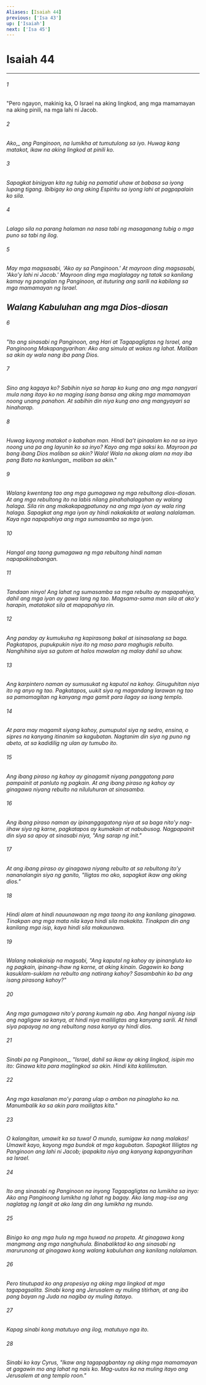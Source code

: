```yaml
---
Aliases: [Isaiah 44]
previous: ['Isa 43']
up: ['Isaiah']
next: ['Isa 45']
---
```

# Isaiah 44

***






















###### 1 










"Pero ngayon, makinig ka, O Israel na aking lingkod, ang mga mamamayan na aking pinili, na mga lahi ni Jacob. 





















###### 2 










<i class="trans-change">Ako,_ ang Panginoon, na lumikha at tumutulong sa iyo. Huwag kang matakot, ikaw na aking lingkod at pinili ko. 





















###### 3 










Sapagkat binigyan kita ng tubig na pamatid uhaw at babasa sa iyong lupang tigang. Ibibigay ko ang aking Espiritu sa iyong lahi at pagpapalain ko sila. 





















###### 4 










Lalago sila na parang halaman na nasa tabi ng masaganang tubig o mga puno sa tabi ng ilog. 





















###### 5 










May mga magsasabi, 'Ako ay sa Panginoon.' At mayroon ding magsasabi, 'Akoʼy lahi ni Jacob.' Mayroon ding mga maglalagay ng tatak sa kanilang kamay ng pangalan ng Panginoon, at ituturing ang sarili na kabilang sa mga mamamayan ng Israel.

## Walang Kabuluhan ang mga Dios-diosan 





















###### 6 










"Ito ang sinasabi ng Panginoon, ang Hari at Tagapagligtas ng Israel, ang Panginoong Makapangyarihan: Ako ang simula at wakas ng lahat. Maliban sa akin ay wala nang iba pang Dios. 





















###### 7 










Sino ang kagaya ko? Sabihin niya sa harap ko kung ano ang mga nangyari mula nang itayo ko na maging isang bansa ang aking mga mamamayan noong unang panahon. At sabihin din niya kung ano ang mangyayari sa hinaharap. 





















###### 8 










Huwag kayong matakot o kabahan man. Hindi baʼt ipinaalam ko na sa inyo noong una pa ang layunin ko sa inyo? Kayo ang mga saksi ko. Mayroon pa bang ibang Dios maliban sa akin? Wala! Wala na akong alam na may iba pang Bato <i class="trans-change">na kanlungan_ maliban sa akin." 





















###### 9 










Walang kwentang tao ang mga gumagawa ng mga rebultong dios-diosan. At ang mga rebultong ito na labis nilang pinahahalagahan ay walang halaga. Sila rin ang makakapagpatunay na ang mga iyon ay wala ring halaga. Sapagkat ang mga iyon ay hindi nakakakita at walang nalalaman. Kaya nga napapahiya ang mga sumasamba sa mga iyon. 





















###### 10 










Hangal ang taong gumagawa ng mga rebultong hindi naman napapakinabangan. 





















###### 11 










Tandaan ninyo! Ang lahat ng sumasamba sa mga rebulto ay mapapahiya, dahil ang mga iyan ay gawa lang ng tao. Magsama-sama man sila at akoʼy harapin, matatakot sila at mapapahiya rin. 





















###### 12 










Ang panday ay kumukuha ng kapirasong bakal at isinasalang sa baga. Pagkatapos, pupukpukin niya ito ng maso para maghugis rebulto. Nanghihina siya sa gutom at halos mawalan ng malay dahil sa uhaw. 





















###### 13 










Ang karpintero naman ay sumusukat ng kaputol na kahoy. Ginuguhitan niya ito ng anyo ng tao. Pagkatapos, uukit siya ng magandang larawan ng tao sa pamamagitan ng kanyang mga gamit para ilagay sa isang templo. 





















###### 14 










At para may magamit siyang kahoy, pumuputol siya ng sedro, ensina, o sipres na kanyang itinanim sa kagubatan. Nagtanim din siya ng puno ng abeto, at sa kadidilig ng ulan ay tumubo ito. 





















###### 15 










Ang ibang piraso ng kahoy ay ginagamit niyang panggatong para pampainit at panluto ng pagkain. At ang ibang piraso ng kahoy ay ginagawa niyang rebulto na niluluhuran at sinasamba. 





















###### 16 










Ang ibang piraso naman ay ipinanggagatong niya at sa baga nitoʼy nag-iihaw siya ng karne, pagkatapos ay kumakain at nabubusog. Nagpapainit din siya sa apoy at sinasabi niya, "Ang sarap ng init." 





















###### 17 










At ang ibang piraso ay ginagawa niyang rebulto at sa rebultong itoʼy nananalangin siya ng ganito, "Iligtas mo ako, sapagkat ikaw ang aking dios." 





















###### 18 










Hindi alam at hindi nauunawaan ng mga taong ito ang kanilang ginagawa. Tinakpan ang mga mata nila kaya hindi sila makakita. Tinakpan din ang kanilang mga isip, kaya hindi sila makaunawa. 





















###### 19 










Walang nakakaisip na magsabi, "Ang kaputol ng kahoy ay ipinangluto ko ng pagkain, ipinang-ihaw ng karne, at aking kinain. Gagawin ko bang kasuklam-suklam na rebulto ang natirang kahoy? Sasambahin ko ba ang isang pirasong kahoy?" 





















###### 20 










Ang mga gumagawa nitoʼy parang kumain ng abo. Ang hangal niyang isip ang nagligaw sa kanya, at hindi niya maililigtas ang kanyang sarili. At hindi siya papayag na ang rebultong nasa kanya ay hindi dios. 





















###### 21 










<i class="trans-change">Sinabi pa ng Panginoon,_ "Israel, dahil sa ikaw ay aking lingkod, isipin mo ito: Ginawa kita para maglingkod sa akin. Hindi kita kalilimutan. 





















###### 22 










Ang mga kasalanan moʼy parang ulap o ambon na pinaglaho ko na. Manumbalik ka sa akin para mailigtas kita." 





















###### 23 










O kalangitan, umawit ka sa tuwa! O mundo, sumigaw ka nang malakas! Umawit kayo, kayong mga bundok at mga kagubatan. Sapagkat Ililigtas ng Panginoon ang lahi ni Jacob; ipapakita niya ang kanyang kapangyarihan sa Israel. 





















###### 24 










Ito ang sinasabi ng Panginoon na inyong Tagapagligtas na lumikha sa inyo: Ako ang Panginoong lumikha ng lahat ng bagay. Ako lang mag-isa ang naglatag ng langit at ako lang din ang lumikha ng mundo. 





















###### 25 










Binigo ko ang mga hula ng mga huwad na propeta. At ginagawa kong mangmang ang mga nanghuhula. Binabaliktad ko ang sinasabi ng marurunong at ginagawa kong walang kabuluhan ang kanilang nalalaman. 





















###### 26 










Pero tinutupad ko ang propesiya ng aking mga lingkod at mga tagapagsalita. Sinabi kong ang Jerusalem ay muling titirhan, at ang iba pang bayan ng Juda na nagiba ay muling itatayo. 





















###### 27 










Kapag sinabi kong matutuyo ang ilog, matutuyo nga ito. 





















###### 28 










Sinabi ko kay Cyrus, "Ikaw ang tagapagbantay ng aking mga mamamayan at gagawin mo ang lahat ng nais ko. Mag-uutos ka na muling itayo ang Jerusalem at ang templo roon."
